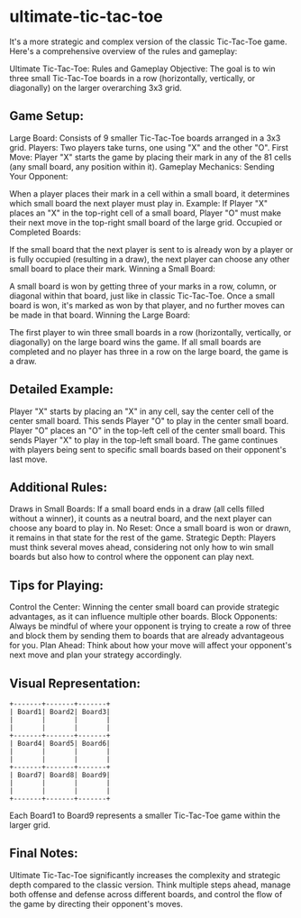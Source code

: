 # ultimate-tic-tac-toe

It's a more strategic and complex version of the classic Tic-Tac-Toe game. Here's a comprehensive overview of the rules and gameplay:

Ultimate Tic-Tac-Toe: Rules and Gameplay
Objective:
The goal is to win three small Tic-Tac-Toe boards in a row (horizontally, vertically, or diagonally) on the larger overarching 3x3 grid.

## Game Setup:
Large Board: Consists of 9 smaller Tic-Tac-Toe boards arranged in a 3x3 grid.
Players: Two players take turns, one using "X" and the other "O".
First Move: Player "X" starts the game by placing their mark in any of the 81 cells (any small board, any position within it).
Gameplay Mechanics:
Sending Your Opponent:

When a player places their mark in a cell within a small board, it determines which small board the next player must play in.
Example: If Player "X" places an "X" in the top-right cell of a small board, Player "O" must make their next move in the top-right small board of the large grid.
Occupied or Completed Boards:

If the small board that the next player is sent to is already won by a player or is fully occupied (resulting in a draw), the next player can choose any other small board to place their mark.
Winning a Small Board:

A small board is won by getting three of your marks in a row, column, or diagonal within that board, just like in classic Tic-Tac-Toe.
Once a small board is won, it's marked as won by that player, and no further moves can be made in that board.
Winning the Large Board:

The first player to win three small boards in a row (horizontally, vertically, or diagonally) on the large board wins the game.
If all small boards are completed and no player has three in a row on the large board, the game is a draw.
## Detailed Example:
Player "X" starts by placing an "X" in any cell, say the center cell of the center small board.
This sends Player "O" to play in the center small board.
Player "O" places an "O" in the top-left cell of the center small board.
This sends Player "X" to play in the top-left small board.
The game continues with players being sent to specific small boards based on their opponent's last move.
## Additional Rules:
Draws in Small Boards: If a small board ends in a draw (all cells filled without a winner), it counts as a neutral board, and the next player can choose any board to play in.
No Reset: Once a small board is won or drawn, it remains in that state for the rest of the game.
Strategic Depth: Players must think several moves ahead, considering not only how to win small boards but also how to control where the opponent can play next.
## Tips for Playing:
Control the Center: Winning the center small board can provide strategic advantages, as it can influence multiple other boards.
Block Opponents: Always be mindful of where your opponent is trying to create a row of three and block them by sending them to boards that are already advantageous for you.
Plan Ahead: Think about how your move will affect your opponent's next move and plan your strategy accordingly.
## Visual Representation:
```
+-------+-------+-------+
| Board1| Board2| Board3|
|       |       |       |
|       |       |       |
+-------+-------+-------+
| Board4| Board5| Board6|
|       |       |       |
|       |       |       |
+-------+-------+-------+
| Board7| Board8| Board9|
|       |       |       |
|       |       |       |
+-------+-------+-------+
```
Each Board1 to Board9 represents a smaller Tic-Tac-Toe game within the larger grid.

## Final Notes:
Ultimate Tic-Tac-Toe significantly increases the complexity and strategic depth compared to the classic version. Think multiple steps ahead, manage both offense and defense across different boards, and control the flow of the game by directing their opponent's moves.
